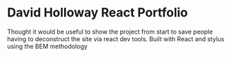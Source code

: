 # David Holloway React Portfolio
Thought it would be useful to show the project from start to save people having to deconstruct the site via react dev tools. 
Built with React and stylus using the BEM methodology 


